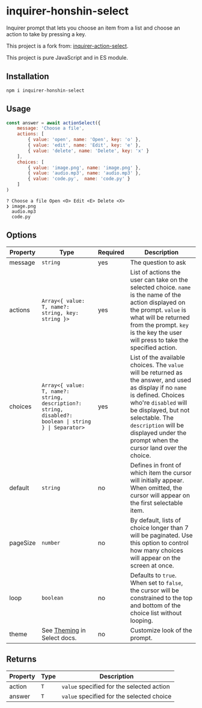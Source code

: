 # inquirer-honshin-select

Inquirer prompt that lets you choose an item from a list and choose an action to take by pressing a key.

This project is a fork from: [inquirer-action-select](https://github.com/zenithlight/inquirer-action-select).

This project is pure JavaScript and in ES module.

## Installation

```shell
npm i inquirer-honshin-select
```

## Usage

```javascript
const answer = await actionSelect({
    message: 'Choose a file',
    actions: [
        { value: 'open', name: 'Open', key: 'o' },
        { value: 'edit', name: 'Edit', key: 'e' },
        { value: 'delete', name: 'Delete', key: 'x' }
    ],
    choices: [
        { value: 'image.png', name: 'image.png' },
        { value: 'audio.mp3', name: 'audio.mp3' },
        { value: 'code.py',  name: 'code.py' }
    ]
)
```

```
? Choose a file Open <O> Edit <E> Delete <X>
❯ image.png
  audio.mp3
  code.py
```

## Options

| Property | Type                                                                                                          | Required | Description                                                                                                                                                                                                                                                                         |
|----------|---------------------------------------------------------------------------------------------------------------| -------- | ----------------------------------------------------------------------------------------------------------------------------------------------------------------------------------------------------------------------------------------------------------------------------------- |
| message  | `string`                                                                                                      | yes      | The question to ask                                                                                                                                                                                                                                                                 |
| actions  | `Array<{ value: T, name?: string, key: string }>`                                                             | yes | List of actions the user can take on the selected choice. `name` is the name of the action displayed on the prompt. `value` is what will be returned from the prompt. `key` is the key the user will press to take the specified action. |
| choices  | `Array<{ value: T, name?: string, description?: string, disabled?: boolean \| string } \| Separator>`         | yes      | List of the available choices. The `value` will be returned as the answer, and used as display if no `name` is defined. Choices who're `disabled` will be displayed, but not selectable. The `description` will be displayed under the prompt when the cursor land over the choice. |
| default  | `string`                                                                                                      | no       | Defines in front of which item the cursor will initially appear. When omitted, the cursor will appear on the first selectable item.                                                                                                                                                 |
| pageSize | `number`                                                                                                      | no       | By default, lists of choice longer than 7 will be paginated. Use this option to control how many choices will appear on the screen at once.                                                                                                                                         |
| loop     | `boolean`                                                                                                     | no       | Defaults to `true`. When set to `false`, the cursor will be constrained to the top and bottom of the choice list without looping.                                                                                                                                                   |
| theme    | See [Theming](https://github.com/SBoudrias/Inquirer.js/blob/master/packages/select/README.md) in Select docs. | no       | Customize look of the prompt.                                                                                                                                                                                                                                                       |

## Returns

| Property | Type | Description                               |
|-|-|-------------------------------------------|
| action | `T` | `value` specified for the selected action |
| answer | `T` | `value` specified for the selected choice |